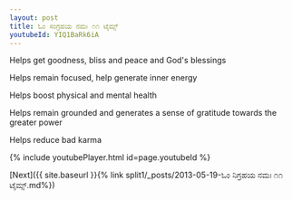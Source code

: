 ```yaml
---
layout: post
title: ಓಂ ಸಂಗ್ರಹಯ ನಮಃ ೧೧ ಟೈಮ್ಸ್
youtubeId: YIQ1BaRk6iA
---
```

 
 
Helps get goodness, bliss and peace and God's blessings
 
Helps remain focused, help generate inner energy 
 
Helps boost physical and mental health 
 
Helps remain grounded and generates a sense of gratitude towards the greater power 
 
Helps reduce bad karma
 
 
 
 


{% include youtubePlayer.html id=page.youtubeId %}
 
[Next]({{ site.baseurl }}{% link  split1/_posts/2013-05-19-ಓಂ ನಿಗ್ರಹಯ ನಮಃ ೧೧ ಟೈಮ್ಸ್.md%})
 
